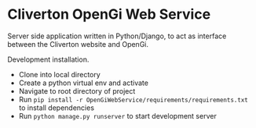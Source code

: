 # Cliverton OpenGi Web Service

Server side application written in Python/Django, to act as interface between the Cliverton website and OpenGi.

Development installation.
* Clone into local directory
* Create a python virtual env and activate
* Navigate to root directory of project
* Run `pip install -r OpenGiWebService/requirements/requirements.txt` to install dependencies
* Run `python manage.py runserver` to start development server